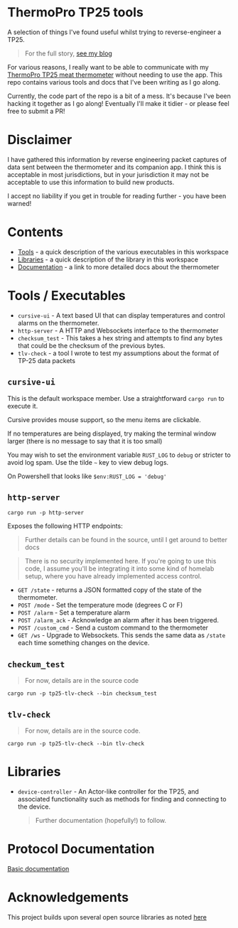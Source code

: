 # ThermoPro TP25 tools

A selection of things I've found useful whilst trying to reverse-engineer a TP25.

> For the full story, [see my blog](https://martys.blog/posts/thermopro)

For various reasons, I really want to be able to communicate with my
[ThermoPro TP25 meat thermometer](https://buythermopro.com/product/tp25/) without needing to use the app. This repo
contains various tools and docs that I've been writing as I go along.

Currently, the code part of the repo is a bit of a mess. It's because I've been hacking it together as I go along!
Eventually I'll make it tidier - or please feel free to submit a PR!

# Disclaimer

I have gathered this information by reverse engineering packet captures of data sent between the thermometer and its
companion app. I think this is acceptable in most jurisdictions, but in your jurisdiction it may not be acceptable to
use this information to build new products.

I accept no liability if you get in trouble for reading further - you have been warned!

# Contents

* [Tools](#tools--executables) - a quick description of the various executables in this workspace
* [Libraries](#libraries) - a quick description of the library in this workspace
* [Documentation](#protocol-documentation) - a link to more detailed docs about the thermometer

# Tools / Executables

* `cursive-ui` - A text based UI that can display temperatures and control alarms on the thermometer.
* `http-server` - A HTTP and Websockets interface to the thermometer
* `checksum_test` - This takes a hex string and attempts to find any bytes that could be the checksum of the previous
  bytes.
* `tlv-check` - a tool I wrote to test my assumptions about the format of TP-25 data packets

## `cursive-ui`

This is the default workspace member. Use a straightforward `cargo run` to execute it.

Cursive provides mouse support, so the menu items are clickable.

If no temperatures are being displayed, try making the terminal window larger (there is no message to say that it is too
small)

You may wish to set the environment variable `RUST_LOG` to `debug` or stricter to avoid log spam. Use the tilde `~` key
to view debug logs.

On Powershell that looks like `$env:RUST_LOG = 'debug'`

## `http-server`

```shell
cargo run -p http-server
```

Exposes the following HTTP endpoints:

> Further details can be found in the source, until I get around to better docs

> There is no security implemented here. If you're going to use this code, I assume you'll be integrating it into some
> kind of homelab setup, where you have already implemented access control.

* `GET /state` - returns a JSON formatted copy of the state of the thermometer.
* `POST /mode` - Set the temperature mode (degrees C or F)
* `POST /alarm` - Set a temperature alarm
* `POST /alarm_ack` - Acknowledge an alarm after it has been triggered.
* `POST /custom_cmd` - Send a custom command to the thermometer
* `GET /ws` - Upgrade to Websockets. This sends the same data as `/state` each time something changes on the device.

## `checkum_test`

> For now, details are in the source code

```shell
cargo run -p tp25-tlv-check --bin checksum_test
```

## `tlv-check`

> For now, details are in the source code.

```shell
cargo run -p tp25-tlv-check --bin tlv-check
```

# Libraries

* `device-controller` - An Actor-like controller for the TP25, and associated functionality such as methods for finding
  and connecting to the device.

  > Further documentation (hopefully!) to follow.

# Protocol Documentation

[Basic documentation](docs/index.md)

# Acknowledgements

This project builds upon several open source libraries as noted [here](docs/os-acknowledgements.md)
